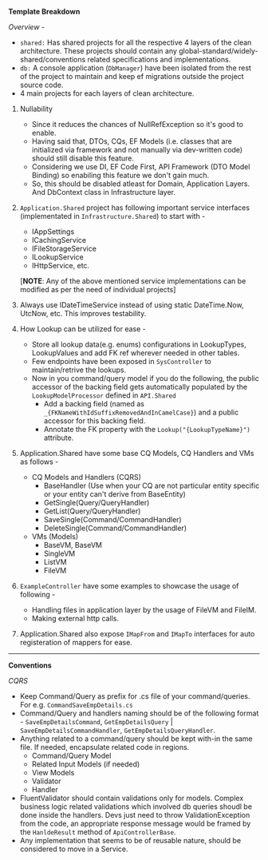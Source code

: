 **Template Breakdown**

*Overview* - 
- `shared:`  Has shared projects for all the respective 4 layers of the clean architecture. These projects should contain any global-standard/widely-shared/conventions related specifications and implementations.
- `db:` A console application (`DbManager`) have been isolated from the rest of the project to maintain and keep ef migrations outside the project source code.
- 4 main projects for each layers of clean architecture.

1. Nullability
	- Since it reduces the chances of NullRefException so it's good to enable.
	- Having said that, DTOs, CQs, EF Models (i.e. classes that are initialized via framework and not manually via dev-written code) should still disable this feature.
	- Considering we use DI, EF Code First, API Framework (DTO Model Binding) so enabiling this feature we don't gain much.
	- So, this should be disabled atleast for Domain, Application Layers. And DbContext class in Infrastructure layer.

2. `Application.Shared` project has following important service interfaces (implementated in `Infrastructure.Shared`) to start with - 
	- IAppSettings
	- ICachingService
	- IFileStorageService
	- ILookupService
	- IHttpService, etc.

	[**NOTE**: Any of the above mentioned service implementations can be modified as per the need of individual projects]

3. Always use IDateTimeService instead of using static DateTime.Now, UtcNow, etc. This improves testability.
4. How Lookup can be utilized for ease - 
	- Store all lookup data(e.g. enums) configurations in LookupTypes, LookupValues and add FK ref wherever needed in other tables.
	- Few endpoints have been exposed in `SysController` to maintain/retrive the lookups.
	- Now in you command/query model if you do the following, the public accessor of the backing field gets automatically populated by the `LookupModelProcessor` defined in `API.Shared` 
		- Add a backing field (named as `_{FKNameWithIdSuffixRemovedAndInCamelCase}`) and a public accessor for this backing field.
		- Annotate the FK property with the `Lookup("{LookupTypeName}")` attribute.		
5. Application.Shared have some base CQ Models, CQ Handlers and VMs as follows - 
	- CQ Models and Handlers (CQRS)
		- BaseHandler (Use when your CQ are not particular entity specific or your entity can't derive from BaseEntity)
		- GetSingle(Query/QueryHandler)
		- GetList(Query/QueryHandler)
		- SaveSingle(Command/CommandHandler)
		- DeleteSingle(Command/CommandHandler)
	- VMs (Models)
		- BaseVM, BaseVM<T>
		- SingleVM<T>
		- ListVM<T>
		- FileVM

6. `ExampleController` have some examples to showcase the usage of following - 
	- Handling files in application layer by the usage of FileVM and FileIM.
	- Making external http calls.

7. Application.Shared also expose `IMapFrom` and `IMapTo` interfaces for auto registeration of mappers for ease.

------

**Conventions**

*CQRS*
- Keep Command/Query as prefix for .cs file of your command/queries. For e.g. `CommandSaveEmpDetails.cs`
- Command/Query and handlers naming should be of the following format - `SaveEmpDetailsCommand`, `GetEmpDetailsQuery` | `SaveEmpDetailsCommandHandler`, `GetEmpDetailsQueryHandler`.
- Anything related to a command/query should be kept with-in the same file. If needed, encapsulate related code in regions.
	- Command/Query Model
	- Related Input Models (if needed)
	- View Models
	- Validator
	- Handler
- FluentValidator should contain validations only for models. Complex business logic related validations which involved db queries shoudl be done inside the handlers. Devs just need to throw ValidationException from the code, an appropriate response message would be framed by the `HanldeResult` method of `ApiControllerBase`.
- Any implementation that seems to be of reusable nature, should be considered to move in a Service.
